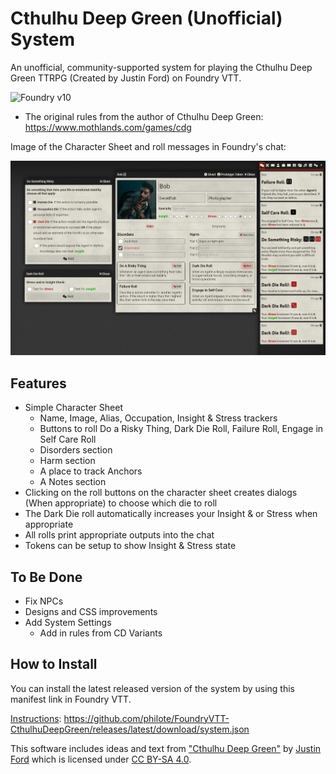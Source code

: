 # Cthulhu Deep Green (Unofficial) System

<!-- ![Cover](cover.webp) -->

An unofficial, community-supported system for playing the Cthulhu Deep Green TTRPG (Created by Justin Ford) on Foundry VTT.

![Foundry v10](https://img.shields.io/badge/foundry-v10-green)

- The original rules from the author of Cthulhu Deep Green: https://www.mothlands.com/games/cdg

Image of the Character Sheet and roll messages in Foundry's chat:

![Screenshot](screenshot.webp)

## Features

- Simple Character Sheet
  - Name, Image, Alias, Occupation, Insight & Stress trackers
  - Buttons to roll Do a Risky Thing, Dark Die Roll, Failure Roll, Engage in Self Care Roll
  - Disorders section
  - Harm section
  - A place to track Anchors
  - A Notes section
- Clicking on the roll buttons on the character sheet creates dialogs (When appropriate) to choose which die to roll
- The Dark Die roll automatically increases your Insight & or Stress when appropriate
- All rolls print appropriate outputs into the chat
- Tokens can be setup to show Insight & Stress state

## To Be Done

- Fix NPCs
- Designs and CSS improvements
- Add System Settings
  - Add in rules from CD Variants

## How to Install

You can install the latest released version of the system by using this manifest link in Foundry VTT.

[Instructions](https://foundryvtt.com/article/tutorial/): https://github.com/philote/FoundryVTT-CthulhuDeepGreen/releases/latest/download/system.json

This software includes ideas and text from ["Cthulhu Deep Green"](https://www.mothlands.com/games/cdg) by [Justin Ford](https://www.mothlands.com/about) which is licensed under [CC BY-SA 4.0](https://creativecommons.org/licenses/by-sa/4.0/).
